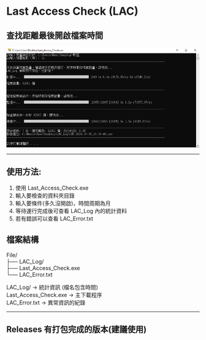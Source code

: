 # Last Access Check (LAC)
## 查找距離最後開啟檔案時間

![Last Access Check cover](https://github.com/zz22558822/Last_Access_Check/blob/main/img/Last_Access_Check.png)

---

## 使用方法:
1. 使用 Last_Access_Check.exe
2. 輸入要檢查的資料夾目錄
3. 輸入要條件(多久沒開啟)，時間周期為月
4. 等待運行完成後可查看 LAC_Log 內的統計資料
5. 若有錯誤可以查看 LAC_Error.txt

## 檔案結構
File/  
├── LAC_Log/  
├── Last_Access_Check.exe  
└── LAC_Error.txt  

LAC_Log/ → 統計資訊 (檔名包含時間)  
Last_Access_Check.exe → 主下載程序  
LAC_Error.txt → 異常資訊的紀錄  

---

## Releases 有打包完成的版本(建議使用)
